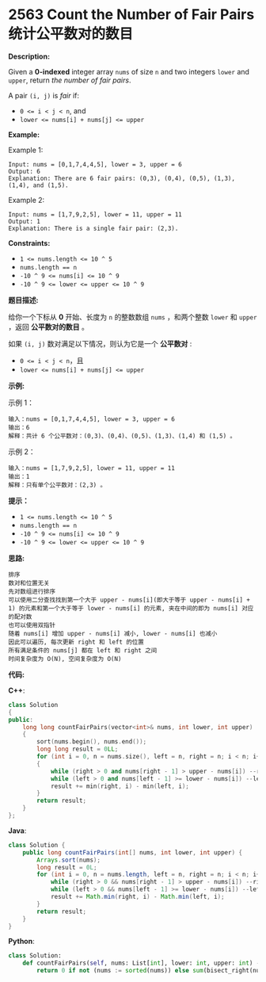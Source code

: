 # 2563 Count the Number of Fair Pairs 统计公平数对的数目

__Description:__

Given a __0-indexed__ integer array `nums` of size `n` and two integers `lower` and `upper`, return _the number of fair pairs_.

A pair `(i, j)` is _fair_ if:

- `0 <= i < j < n`, and
- `lower <= nums[i] + nums[j] <= upper`

__Example:__

Example 1:

```text
Input: nums = [0,1,7,4,4,5], lower = 3, upper = 6
Output: 6
Explanation: There are 6 fair pairs: (0,3), (0,4), (0,5), (1,3), (1,4), and (1,5).
```

Example 2:

```text
Input: nums = [1,7,9,2,5], lower = 11, upper = 11
Output: 1
Explanation: There is a single fair pair: (2,3).
```

__Constraints:__

- `1 <= nums.length <= 10 ^ 5`
- `nums.length == n`
- `-10 ^ 9 <= nums[i] <= 10 ^ 9`
- `-10 ^ 9 <= lower <= upper <= 10 ^ 9`

__题目描述:__

给你一个下标从 __0__ 开始、长度为 `n` 的整数数组 `nums` ，和两个整数 `lower` 和 `upper` ，返回 __公平数对的数目__ 。

如果 `(i, j)` 数对满足以下情况，则认为它是一个 __公平数对__ :

- `0 <= i < j < n`，且
- `lower <= nums[i] + nums[j] <= upper`

__示例:__

示例 1：

```text
输入：nums = [0,1,7,4,4,5], lower = 3, upper = 6
输出：6
解释：共计 6 个公平数对：(0,3)、(0,4)、(0,5)、(1,3)、(1,4) 和 (1,5) 。
```

示例 2：

```text
输入：nums = [1,7,9,2,5], lower = 11, upper = 11
输出：1
解释：只有单个公平数对：(2,3) 。
```

__提示：__

- `1 <= nums.length <= 10 ^ 5`
- `nums.length == n`
- `-10 ^ 9 <= nums[i] <= 10 ^ 9`
- `-10 ^ 9 <= lower <= upper <= 10 ^ 9`

__思路:__

```text
排序
数对和位置无关
先对数组进行排序
可以使用二分查找找到第一个大于 upper - nums[i](即大于等于 upper - nums[i] + 1) 的元素和第一个大于等于 lower - nums[i] 的元素, 夹在中间的即为 nums[i] 对应的配对数
也可以使用双指针
随着 nums[i] 增加 upper - nums[i] 减小, lower - nums[i] 也减小
因此可以遍历, 每次更新 right 和 left 的位置
所有满足条件的 nums[j] 都在 left 和 right 之间
时间复杂度为 O(N), 空间复杂度为 O(N)
```

__代码:__

__C++__:

```C++
class Solution 
{
public:
    long long countFairPairs(vector<int>& nums, int lower, int upper) 
    {
        sort(nums.begin(), nums.end());
        long long result = 0LL;
        for (int i = 0, n = nums.size(), left = n, right = n; i < n; i++) 
        {
            while (right > 0 and nums[right - 1] > upper - nums[i]) --right;
            while (left > 0 and nums[left - 1] >= lower - nums[i]) --left;
            result += min(right, i) - min(left, i);
        }
        return result;
    }
};
```

__Java__:

```Java
class Solution {
    public long countFairPairs(int[] nums, int lower, int upper) {
        Arrays.sort(nums);
        long result = 0L;
        for (int i = 0, n = nums.length, left = n, right = n; i < n; i++) {
            while (right > 0 && nums[right - 1] > upper - nums[i]) --right;
            while (left > 0 && nums[left - 1] >= lower - nums[i]) --left;
            result += Math.min(right, i) - Math.min(left, i);
        }
        return result;
    }
}
```

__Python__:

```Python
class Solution:
    def countFairPairs(self, nums: List[int], lower: int, upper: int) -> int:
        return 0 if not (nums := sorted(nums)) else sum(bisect_right(nums, upper - x, 0, i) - bisect_left(nums, lower - x, 0, i) for i, x in enumerate(nums))
```
